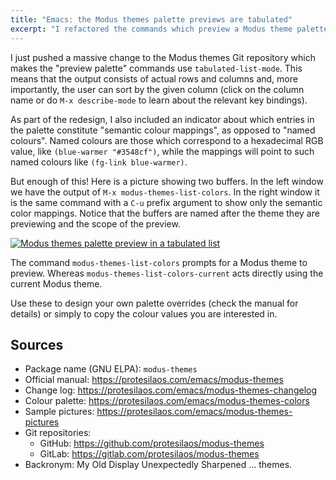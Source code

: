 ```yaml
---
title: "Emacs: the Modus themes palette previews are tabulated"
excerpt: "I refactored the commands which preview a Modus theme palette. They are in a tabulated format now."
---
```


I just pushed a massive change to the Modus themes Git repository
which makes the "preview palette" commands use `tabulated-list-mode`.
This means that the output consists of actual rows and columns and,
more importantly, the user can sort by the given column (click on the
column name or do `M-x describe-mode` to learn about the relevant key
bindings).

As part of the redesign, I also included an indicator about which
entries in the palette constitute "semantic colour mappings", as
opposed to "named colours". Named colours are those which correspond
to a hexadecimal RGB value, like `(blue-warmer "#3548cf")`, while the
mappings will point to such named colours like `(fg-link blue-warmer)`.

But enough of this! Here is a picture showing two buffers. In the left
window we have the output of `M-x modus-themes-list-colors`. In the
right window it is the same command with a `C-u` prefix argument to
show only the semantic color mappings. Notice that the buffers are
named after the theme they are previewing and the scope of the
preview.

<a href="{{'/assets/images/attachments/2024-11-17-modus-themes-preview-palette.png' | absolute_url }}"><img alt="Modus themes palette preview in a tabulated list" src="{{'/assets/images/attachments/2024-11-17-modus-themes-preview-palette.png' | absolute_url }}"/></a>

The command `modus-themes-list-colors` prompts for a Modus theme to
preview. Whereas `modus-themes-list-colors-current` acts directly
using the current Modus theme.

Use these to design your own palette overrides (check the manual for
details) or simply to copy the colour values you are interested in.

## Sources

+ Package name (GNU ELPA): `modus-themes`
+ Official manual: <https://protesilaos.com/emacs/modus-themes>
+ Change log: <https://protesilaos.com/emacs/modus-themes-changelog>
+ Colour palette: <https://protesilaos.com/emacs/modus-themes-colors>
+ Sample pictures: <https://protesilaos.com/emacs/modus-themes-pictures>
+ Git repositories:
  + GitHub: <https://github.com/protesilaos/modus-themes>
  + GitLab: <https://gitlab.com/protesilaos/modus-themes>
+ Backronym: My Old Display Unexpectedly Sharpened ... themes.
